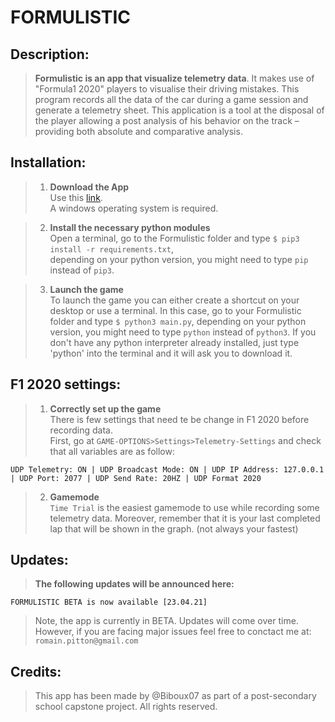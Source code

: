 # FORMULISTIC

## Description:
>**Formulistic is an app that visualize telemetry data**. It makes use of "Formula1 2020" players to visualise their driving mistakes. This program records all the data of the car during a game session and generate a telemetry sheet. This application is a tool at the disposal of the player allowing a post analysis of his behavior on the track – providing both absolute and comparative analysis.

## Installation:
> 1. **Download the App**  
   Use this [link](https://codeload.github.com/Biboux07/FORMULISTIC/zip/main).<br/>A windows operating system is required.

> 2. **Install the necessary python modules**  
    Open a terminal, go to the Formulistic folder and 
    type `$ pip3 install -r requirements.txt`,  
    depending on your python version, you might need to type
    `pip` instead of `pip3`.

> 3. **Launch the game**  
    To launch the game you can either create a shortcut on your desktop or use a terminal. In this case, go to your Formulistic folder and type `$ python3 main.py`, depending on your python version, you might need to type
    `python` instead of `python3`. If you don't have any python interpreter already installed, just type 'python' into the terminal and it will ask you to download it.

## F1 2020 settings:
> 1. **Correctly set up the game**  
   There is few settings that need te be change in F1 2020 before recording data. <br/>First, go at `GAME-OPTIONS>Settings>Telemetry-Settings` and check that all variables are as follow: 

    UDP Telemetry: ON | UDP Broadcast Mode: ON | UDP IP Address: 127.0.0.1 | UDP Port: 2077 | UDP Send Rate: 20HZ | UDP Format 2020

> 2. **Gamemode**  
  `Time Trial` is the easiest gamemode to use while recording some telemetry data. Moreover, remember that it is your last completed lap that will be shown in the graph. (not always your fastest) 


## Updates:
>**The following updates will be announced here:**
   
    FORMULISTIC BETA is now available [23.04.21]

>Note, the app is currently in BETA. Updates will come over time. However,  if you are facing major issues feel free to conctact me at: `romain.pitton@gmail.com`

## Credits:
>This app has been made by @Biboux07 as part of a post-secondary school capstone project. All rights reserved.